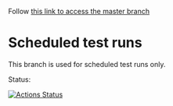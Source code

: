 Follow [this link to access the master branch](//github.com/SolaceDev/pubsubplus-gke-quickstart/tree/master)

# Scheduled test runs

This branch is used for scheduled test runs only.

Status:

[![Actions Status](https://github.com/SolaceDev/pubsubplus-gke-quickstart/workflows/daily-sanity-master/badge.svg?event=schedule)](https://github.com/SolaceDev/pubsubplus-gke-quickstart/actions?query=workflow%3Adaily-sanity-master)

